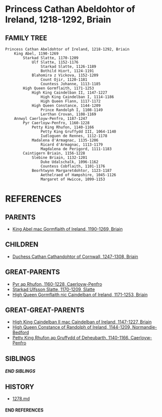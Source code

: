 # Princess Cathan Abeldohtor of Ireland, 1218-1292, Briain

## FAMILY TREE

```
Princess Cathan Abeldohtor of Ireland, 1218-1292, Briain
    King Abel, 1190-1269
        Starkad Slatte, 1170-1209
            Ulf Slatte, 1152-1176
                Starkad Slatte, 1126-1189
                Bothild Hiort, 1124-1191
            Blahomira z Vickova, 1152-1209
                Count Ojir, 1120-1181
                Countess Johanne, 1113-1185
        High Queen Gormflaith, 1171-1253
            High King Caindelban II, 1147-1227
                High King Caindelban I, 1114-1186
                High Queen Flann, 1117-1172
            High Queen Constance, 1144-1209
                Prince Randolph I, 1108-1149
                Lerthan Crovan, 1108-1169
    Annwyl Caerloyw-Penfro, 1187-1247
        Pyr Caerloyw-Penfro, 1160-1228
            Petty King Rhufon, 1140-1166
                Petty King Gruffydd III, 1064-1140
                Iudloguen de Rennes, 1112-1178
            Madalena d'Armagnac, 1135-1206
                Ricard d'Armagnac, 1113-1179
                Magdalena de Perigord, 1111-1183
        Caintigern Briain, 1156-1228
            Slebine Briain, 1132-1201
                Duke Udalschalk, 1096-1162
                Countess Cobflaith, 1101-1176
            Beorhtwynn Margaretdohtor, 1123-1187
                Aethelraed of Hampshire, 1045-1126
                Margaret of Hwicce, 1099-1153
```


# REFERENCES

## PARENTS 
* [King Abel mac Gormflaith of Ireland, 1190-1269, Briain](abel_mac_gormflaith_1190.md)

## CHILDREN 
* [Duchess Cathan Cathandohtor of Cornwall, 1247-1308, Briain](cathan_cathandohtor_1247.md)


## GREAT-PARENTS 
* [Pyr ap Rhufon, 1160-1228, Caerloyw-Penfro](pyr_ap_rhufon_1160.md)
* [Starkad Ulfsson Slatte, 1170-1209, Slatte](starkad_ulfsson_1170.md)
* [High Queen Gormflaith nic Caindelban of Ireland, 1171-1253, Briain](gormflaith_nic_caindelban_1171.md)


## GREAT-GREAT-PARENTS 
* [High King Caindelban II mac Caindelban of Ireland, 1147-1227, Briain](caindelban_ii_mac_caindelban_1147.md)
* [High Queen Constance of Randolph of Ireland, 1144-1209, Normandie-Bedford](constance_randolph_1144.md)
* [Petty King Rhufon ap Gruffydd of Deheubarth, 1140-1166, Caerloyw-Penfro](rhufon_ap_gruffydd_1140.md)

## SIBLINGS

##### END SIBLINGS  
## HISTORY
* [1278.md](../h/1278.md)

#### END REFERENCES
